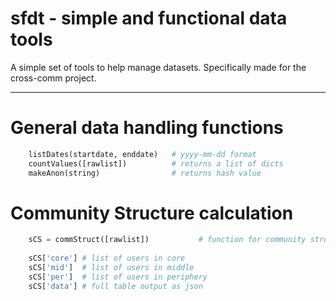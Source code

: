 # sfdt - simple and functional data tools

A simple set of tools to help manage datasets. Specifically made for the cross-comm project.

---

# General data handling functions

``` python
    listDates(startdate, enddate)   # yyyy-mm-dd format
    countValues([rawlist])          # returns a list of dicts
    makeAnon(string)                # returns hash value
```

# Community Structure calculation
``` python
    sCS = commStruct([rawlist])           # function for community structure
    
    sCS['core'] # list of users in core
    sCS['mid']  # list of users in middle
    sCS['per']  # list of users in periphery
    sCS['data'] # full table output as json
```